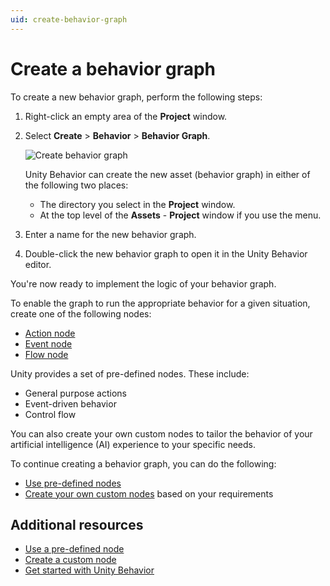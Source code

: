 ```yaml
---
uid: create-behavior-graph
---
```


# Create a behavior graph

To create a new behavior graph, perform the following steps:

1. Right-click an empty area of the **Project** window.
2. Select **Create** > **Behavior** > **Behavior Graph**.

   ![Create behavior graph](Images/create-graph.png)

   Unity Behavior can create the new asset (behavior graph) in either of the following two places:

   * The directory you select in the **Project** window.
   * At the top level of the **Assets** - **Project** window if you use the menu.

3. Enter a name for the new behavior graph.
4. Double-click the new behavior graph to open it in the Unity Behavior editor.

You're now ready to implement the logic of your behavior graph.

To enable the graph to run the appropriate behavior for a given situation, create one of the following nodes:

* [Action node](node-types.md#action-node-types)
* [Event node](node-types.md#events-node-types)
* [Flow node](node-types.md#flow-node-types)

Unity provides a set of pre-defined nodes. These include:

* General purpose actions
* Event-driven behavior
* Control flow

You can also create your own custom nodes to tailor the behavior of your artificial intelligence (AI) experience to your specific needs.

To continue creating a behavior graph, you can do the following:

* [Use pre-defined nodes](predefined-node.md)
* [Create your own custom nodes](create-custom-node.md) based on your requirements

## Additional resources

* [Use a pre-defined node](predefined-node.md)
* [Create a custom node](create-custom-node.md)
* [Get started with Unity Behavior](example.md)

